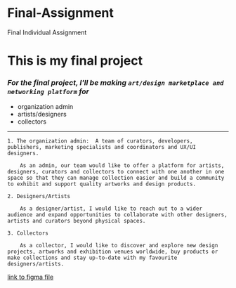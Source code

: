 # Final-Assignment
Final Individual Assignment
# This is my final project

### _For the final project, I'll be making `art/design marketplace and networking platform` for_

* organization admin
* artists/designers
* collectors

---

```
1. The organization admin:  A team of curators, developers, publishers, marketing specialists and coordinators and UX/UI designers.

    As an admin, our team would like to offer a platform for artists, designers, curators and collectors to connect with one another in one space so that they can manage collection easier and build a community to exhibit and support quality artworks and design products.
```
```
2. Designers/Artists

    As a designer/artist, I would like to reach out to a wider audience and expand opportunities to collaborate with other designers, artists and curators beyond physical spaces.  
```
```
3. Collectors

    As a collector, I would like to discover and explore new design projects, artworks and exhibition venues worldwide, buy products or make collections and stay up-to-date with my favourite designers/artists.
```

[link to figma file]("https://www.figma.com/file/7B7BaBZGglcnGT8BdpQg36/Untitled?node-id=0%3A1")


